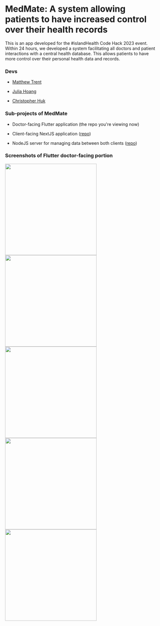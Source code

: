 
# MedMate: A system allowing patients to have increased control over their health records

  

This is an app developed for the #islandHealth Code Hack 2023 event. Within 24 hours, we developed a system facilitating all doctors and patient interactions with a central health database. This allows patients to have more control over their personal health data and records.

  

### Devs

  

- [Matthew Trent](https://github.com/mattrltrent)

- [Julia Hoang](https://github.com/julhoang)

- [Christopher Huk](https://github.com/TalentedB)

  

### Sub-projects of MedMate

  

- Doctor-facing Flutter application (the repo you're viewing now)

- Client-facing NextJS application ([repo](https://github.com/julhoang/code_hack_patient_app))

- NodeJS server for managing data between both clients ([repo](https://github.com/mattrltrent/code_hack_2023_server))

  

### Screenshots of Flutter doctor-facing portion

  

<img  src="https://github.com/mattrltrent/code_hack_2023_client/blob/main/assets/ex_1.JPG?raw=true"  width="300"  height=""  style="display: inline"/>

<img  src="https://github.com/mattrltrent/code_hack_2023_client/blob/main/assets/ex_2.JPG?raw=true"  width="300"  height=""  style="display: inline"/>

<img  src="https://github.com/mattrltrent/code_hack_2023_client/blob/main/assets/ex_3.JPG?raw=true"  width="300"  height=""  style="display: inline"/>

<img  src="https://github.com/mattrltrent/code_hack_2023_client/blob/main/assets/ex_4.JPG?raw=true"  width="300"  height=""  style="display: inline"/>

<img  src="https://github.com/mattrltrent/code_hack_2023_client/blob/main/assets/ex_5.JPG?raw=true"  width="300"  height=""  style="display: inline"/>